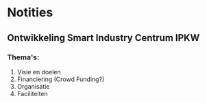 # Notities

## Ontwikkeling Smart Industry Centrum IPKW

### Thema's:

1. Visie en doelen
2. Financiering (Crowd Funding?)
3. Organisatie
4. Faciliteiten
